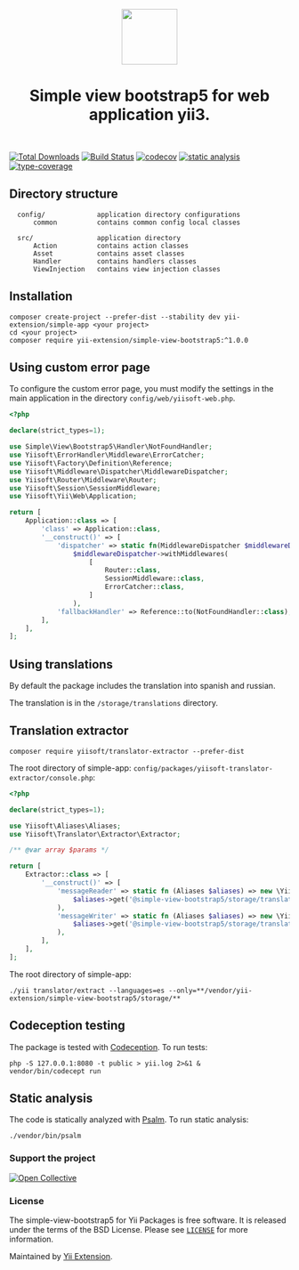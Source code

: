 <p align="center">
    <a href="https://github.com/yii-extension" target="_blank">
        <img src="https://lh3.googleusercontent.com/ehSTPnXqrkk0M3U-UPCjC0fty9K6lgykK2WOUA2nUHp8gIkRjeTN8z8SABlkvcvR-9PIrboxIvPGujPgWebLQeHHgX7yLUoxFSduiZrTog6WoZLiAvqcTR1QTPVRmns2tYjACpp7EQ=w2400" height="100px">
    </a>
    <h1 align="center">Simple view bootstrap5 for web application yii3.</h1>
    <br>
</p>

[![Total Downloads](https://poser.pugx.org/yii-extension/simple-view-bootstrap5/downloads.png)](https://packagist.org/packages/yii-extension/simple-view-bootstrap5)
[![Build Status](https://github.com/yii-extension/simple-view-bootstrap5/workflows/build/badge.svg)](https://github.com/yii-extension/simple-view-bootstrap5/actions?query=workflow%3Abuild)
[![codecov](https://codecov.io/gh/yii-extension/simple-view-bootstrap5/branch/master/graph/badge.svg?token=tUznVx9Em7)](https://codecov.io/gh/yii-extension/simple-view-bootstrap5)
[![static analysis](https://github.com/yii-extension/simple-view-bootstrap5/workflows/static%20analysis/badge.svg)](https://github.com/yii-extension/simple-view-bootstrap5/actions?query=workflow%3A%22static+analysis%22)
[![type-coverage](https://shepherd.dev/github/yii-extension/simple-view-bootstrap5/coverage.svg)](https://shepherd.dev/github/yii-extension/simple-view-bootstrap5)

## Directory structure

      config/             application directory configurations
          common          contains common config local classes
          
      src/                application directory
          Action          contains action classes
          Asset           contains asset classes
          Handler         contains handlers classes
          ViewInjection   contains view injection classes

## Installation

```shell
composer create-project --prefer-dist --stability dev yii-extension/simple-app <your project>
cd <your project>
composer require yii-extension/simple-view-bootstrap5:^1.0.0
```

## Using custom error page

To configure the custom error page, you must modify the settings in the main application in the directory `config/web/yiisoft-web.php`.

```php
<?php

declare(strict_types=1);

use Simple\View\Bootstrap5\Handler\NotFoundHandler;
use Yiisoft\ErrorHandler\Middleware\ErrorCatcher;
use Yiisoft\Factory\Definition\Reference;
use Yiisoft\Middleware\Dispatcher\MiddlewareDispatcher;
use Yiisoft\Router\Middleware\Router;
use Yiisoft\Session\SessionMiddleware;
use Yiisoft\Yii\Web\Application;

return [
    Application::class => [
        'class' => Application::class,
        '__construct()' => [
            'dispatcher' => static fn(MiddlewareDispatcher $middlewareDispatcher) =>
                $middlewareDispatcher->withMiddlewares(
                    [
                        Router::class,
                        SessionMiddleware::class,
                        ErrorCatcher::class,
                    ]
                ),
            'fallbackHandler' => Reference::to(NotFoundHandler::class),
        ],
    ],
];
```

## Using translations

By default the package includes the translation into spanish and russian.

The translation is in the `/storage/translations` directory. 

## Translation extractor

```shell
composer require yiisoft/translator-extractor --prefer-dist
```

The root directory of simple-app: `config/packages/yiisoft-translator-extractor/console.php`:

```php
<?php

declare(strict_types=1);

use Yiisoft\Aliases\Aliases;
use Yiisoft\Translator\Extractor\Extractor;

/** @var array $params */

return [
    Extractor::class => [
        '__construct()' => [
            'messageReader' => static fn (Aliases $aliases) => new \Yiisoft\Translator\Message\Php\MessageSource(
                $aliases->get('@simple-view-bootstrap5/storage/translations')
            ),
            'messageWriter' => static fn (Aliases $aliases) => new \Yiisoft\Translator\Message\Php\MessageSource(
                $aliases->get('@simple-view-bootstrap5/storage/translations')
            ),
        ],
    ],
];
```

The root directory of simple-app:

```shell
./yii translator/extract --languages=es --only=**/vendor/yii-extension/simple-view-bootstrap5/storage/**
```

## Codeception testing

The package is tested with [Codeception](https://github.com/Codeception/Codeception). To run tests:

```shell
php -S 127.0.0.1:8080 -t public > yii.log 2>&1 &
vendor/bin/codecept run
```

## Static analysis

The code is statically analyzed with [Psalm](https://psalm.dev/docs). To run static analysis:

```shell
./vendor/bin/psalm
```

### Support the project

[![Open Collective](https://img.shields.io/badge/Open%20Collective-sponsor-7eadf1?logo=open%20collective&logoColor=7eadf1&labelColor=555555)](https://opencollective.com/yiisoft)

### License

The simple-view-bootstrap5 for Yii Packages is free software. It is released under the terms of the BSD License.
Please see [`LICENSE`](./LICENSE.md) for more information.

Maintained by [Yii Extension](https://github.com/yii-extension).
